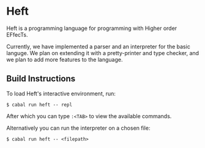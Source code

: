 # Heft

Heft is a programming language for programming with Higher order EFfecTs.

Currently, we have implemented a parser and an interpreter for the basic languge.
We plan on extending it with a pretty-printer and type checker, and we plan to add more features to the language.

## Build Instructions 

To load Heft's interactive environment, run: 

```
$ cabal run heft -- repl 
```
After which you can type `:<TAB>` to view the available commands. 

Alternatively you can run the interpreter on a chosen file:  

```
$ cabal run heft -- <filepath> 
```
